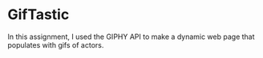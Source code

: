 # GifTastic
In this assignment, I used the GIPHY API to make a dynamic web page that populates with gifs of actors. 
